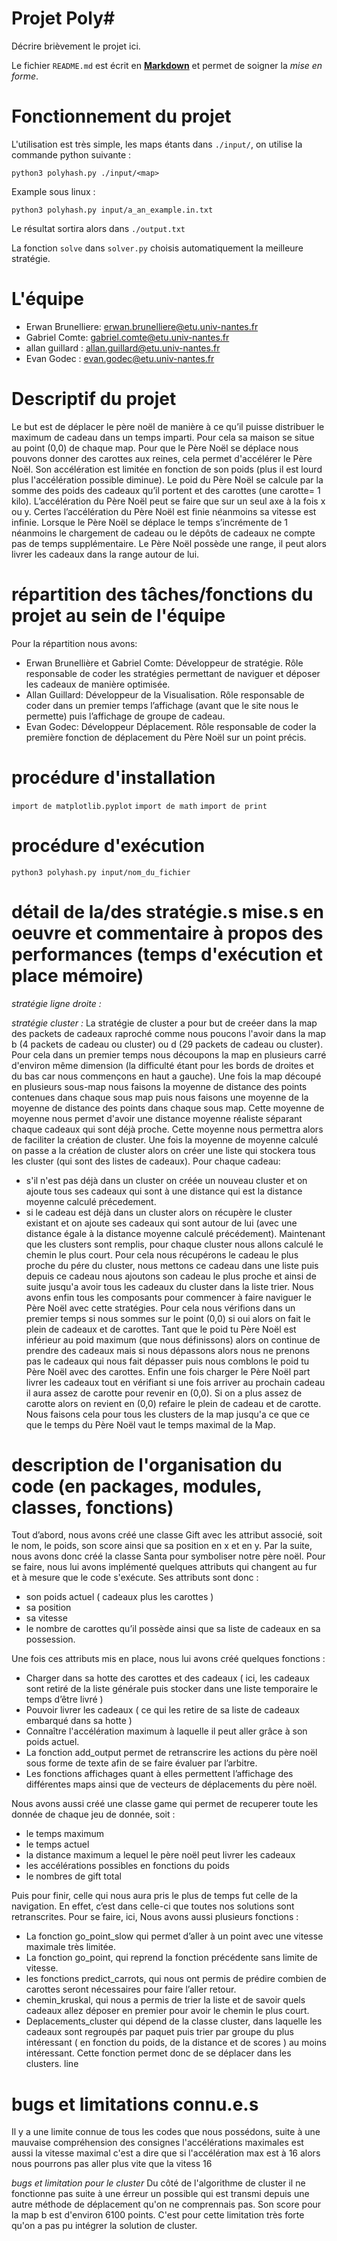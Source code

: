 Projet Poly#
============

Décrire brièvement le projet ici.

Le fichier `README.md` est écrit en [**Markdown**](https://docs.github.com/en/get-started/writing-on-github/getting-started-with-writing-and-formatting-on-github/basic-writing-and-formatting-syntax) et permet de soigner la _mise en forme_.

Fonctionnement du projet
========================

L'utilisation est très simple, les maps étants dans `./input/`, on utilise la commande python suivante :

`python3 polyhash.py ./input/<map>`

Example sous linux : 

`python3 polyhash.py input/a_an_example.in.txt`


Le résultat sortira alors dans `./output.txt`

La fonction `solve` dans `solver.py` choisis automatiquement la meilleure stratégie.

L'équipe
========

- Erwan Brunelliere: erwan.brunelliere@etu.univ-nantes.fr
- Gabriel Comte: gabriel.comte@etu.univ-nantes.fr
- allan guillard : allan.guillard@etu.univ-nantes.fr
- Evan Godec : evan.godec@etu.univ-nantes.fr

Descriptif du projet
====================

Le but est de déplacer le père noël de manière à ce qu’il puisse distribuer le maximum de cadeau dans un temps imparti. Pour cela sa maison se situe au point (0,0) de chaque map. Pour que le Père Noël se déplace nous pouvons donner des carottes aux reines, cela permet d'accélérer le Père Noël. Son accélération est limitée en fonction de son poids (plus il est lourd plus l'accélération possible diminue). Le poid du Père Noël se calcule par la somme des poids des cadeaux qu’il portent et des carottes (une carotte= 1 kilo). L’accélération du Père Noël peut se faire que sur un seul axe à la fois x ou y. Certes l’accélération du Père Noël est finie néanmoins sa vitesse est infinie. 
Lorsque le Père Noël se déplace le temps s’incrémente de 1 néanmoins le chargement de cadeau ou le dépôts de cadeaux ne compte pas de temps supplémentaire.
Le Père Noël possède une range, il peut alors livrer les cadeaux dans la range autour de lui.

répartition des tâches/fonctions du projet au sein de l'équipe
===============================================================

Pour la répartition nous avons:
- Erwan Brunellière et Gabriel Comte: Développeur de stratégie. Rôle responsable de coder les stratégies permettant de naviguer et déposer les cadeaux de manière optimisée.
- Allan Guillard: Développeur de la Visualisation. Rôle responsable de coder dans un premier temps l’affichage (avant que le site nous le permette) puis l’affichage de groupe de cadeau.
- Evan Godec: Développeur Déplacement. Rôle responsable de coder la première fonction de déplacement du Père Noël sur un point précis.

procédure d'installation
========================

`import de matplotlib.pyplot`
`import de math`
`import de print`


procédure d'exécution
=====================

`python3 polyhash.py input/nom_du_fichier`

détail de la/des stratégie.s mise.s en oeuvre et commentaire à propos des performances (temps d'exécution et place mémoire)
===========================================================================================================================

_stratégie ligne droite :_



_stratégie cluster :_
La stratégie de cluster a pour but de creéer dans la map des packets de cadeaux raproché comme nous poucons l'avoir dans la map b (4 packets de cadeau ou cluster) ou d (29 packets de cadeau ou cluster). Pour cela dans un premier temps nous découpons la map en plusieurs carré d'environ même dimension (la difficulté étant pour les bords de droites et du bas car nous commençons en haut a gauche). Une fois la map découpé en plusieurs sous-map nous faisons la moyenne de distance des points contenues dans chaque sous map puis nous faisons une moyenne de la moyenne de distance des points dans chaque sous map. Cette moyenne de moyenne nous permet d'avoir une distance moyenne réaliste séparant chaque cadeaux qui sont déjà proche. Cette moyenne nous permettra alors de faciliter la création de cluster. 
Une fois la moyenne de moyenne calculé on passe a la création de cluster alors on créer une liste qui stockera tous les cluster (qui sont des listes de cadeaux). Pour chaque cadeau: 
- s'il n'est pas déjà dans un cluster on créée un nouveau cluster et on ajoute tous ses cadeaux qui sont à une distance qui est la distance moyenne calculé précedement.
- si le cadeau est déjà dans un cluster alors on récupère le cluster existant et on ajoute ses cadeaux qui sont autour de lui (avec une distance égale à la distance moyenne calculé précédement).
Maintenant que les clusters sont remplis, pour chaque cluster nous allons calculé le chemin le plus court. Pour cela nous récupérons le cadeau le plus proche du pére du cluster, nous mettons ce cadeau dans une liste puis depuis ce cadeau nous ajoutons son cadeau le plus proche et ainsi de suite jusqu'a avoir tous les cadeaux du cluster dans la liste trier.
Nous avons enfin tous les composants pour commencer à faire naviguer le Père Noël avec cette stratégies. Pour cela nous vérifions dans un premier temps si nous sommes sur le point (0,0) si oui alors on fait le plein de cadeaux et de carottes. Tant que le poid tu Père Noël est inférieur au poid maximum (que nous définissons) alors on continue de prendre des cadeaux mais si nous dépassons alors nous ne prenons pas le cadeaux qui nous fait dépasser puis nous comblons le poid tu Père Noël avec des carottes. Enfin une fois charger le Père Noël part livrer les cadeaux tout en vérifiant si une fois arriver au prochain cadeau il aura assez de carotte pour revenir en (0,0). Si on a plus assez de carotte alors on revient en (0,0) refaire le plein de cadeau et de carotte. Nous faisons cela pour tous les clusters de la map jusqu'a ce que ce que le temps du Père Noël vaut le temps maximal de la Map.

description de l'organisation du code (en packages, modules, classes, fonctions)
================================================================================
Tout d’abord, nous avons créé une classe Gift avec les attribut associé, soit le nom, le poids, son score ainsi que sa position en x et en y. 
Par la suite, nous avons donc créé la classe Santa pour symboliser notre père noël. Pour se faire, nous lui avons implémenté quelques attributs qui changent au fur et à mesure que le code s'exécute. 
Ses attributs sont donc : 
- son poids actuel ( cadeaux plus les carottes )
- sa position
- sa vitesse
- le nombre de carottes qu’il possède ainsi que sa liste de cadeaux en sa possession.

Une fois ces attributs mis en place, nous lui avons créé quelques fonctions : 
- Charger dans sa hotte des carottes et des cadeaux ( ici, les cadeaux sont retiré de la liste générale puis stocker dans une liste temporaire le temps d’être livré )
- Pouvoir livrer les cadeaux ( ce qui les retire de sa liste de cadeaux embarqué dans sa hotte )
- Connaître l'accélération maximum à laquelle il peut aller grâce à son poids actuel. 
- La fonction add_output permet de retranscrire les actions du père noël sous forme de texte afin de se faire évaluer par l’arbitre. 
- Les fonctions affichages quant à elles permettent l’affichage des différentes maps ainsi que de vecteurs de déplacements du père noël. 

Nous avons aussi créé une classe game qui permet de recuperer toute les donnée de chaque jeu de donnée, soit : 
- le temps maximum
- le temps actuel
- la distance maximum a lequel le père noël peut livrer les cadeaux
- les accélérations possibles en fonctions du poids
- le nombres de gift total

Puis pour finir, celle qui nous aura pris le plus de temps fut celle de la navigation. En effet, c’est dans celle-ci que toutes nos solutions sont retranscrites. Pour se faire, ici, Nous avons aussi plusieurs fonctions : 
- La fonction go_point_slow qui permet d’aller à un point avec une vitesse maximale très limitée. 
- La fonction go_point, qui reprend la fonction précédente sans limite de vitesse. 
- les fonctions predict_carrots, qui nous ont permis de prédire combien de carottes seront nécessaires pour faire l’aller retour. 
- chemin_kruskal, qui nous a permis de trier la liste et de savoir quels cadeaux allez déposer en premier pour avoir le chemin le plus court.
- Deplacements_cluster qui dépend de la classe cluster, dans laquelle les cadeaux sont regroupés par paquet puis trier par groupe du plus intéressant ( en fonction du poids, de la distance et de scores ) au moins intéressant. Cette fonction permet donc de se déplacer dans les  clusters. 
line


bugs et limitations connu.e.s
=============================
Il y a une limite connue de tous les codes que nous possédons, suite à une mauvaise compréhension des consignes l'accélérations maximales est aussi la vitesse maximal c'est a dire que si l'accélération max est à 16 alors nous pourrons pas aller plus vite que la vitess 16


_bugs et limitation pour le cluster_
Du côté de l'algorithme de cluster il ne fonctionne pas suite à une érreur un possible qui est transmi depuis une autre méthode de déplacement qu'on ne comprennais pas. Son score pour la map b est d'environ 6100 points. C'est pour cette limitation très forte qu'on a pas pu intégrer la solution de cluster.